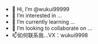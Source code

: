 - 👋 Hi, I’m @wukui99999
- 👀 I’m interested in ...
- 🌱 I’m currently learning ...
- 💞️ I’m looking to collaborate on ...
- 📫如何联系我...VX：wukui9998
<!---
wukui99999/wukui99999 is a ✨ special ✨ repository because its `README.md` (this file) appears on your GitHub profile.
You can click the Preview link to take a look at your changes.
--->
